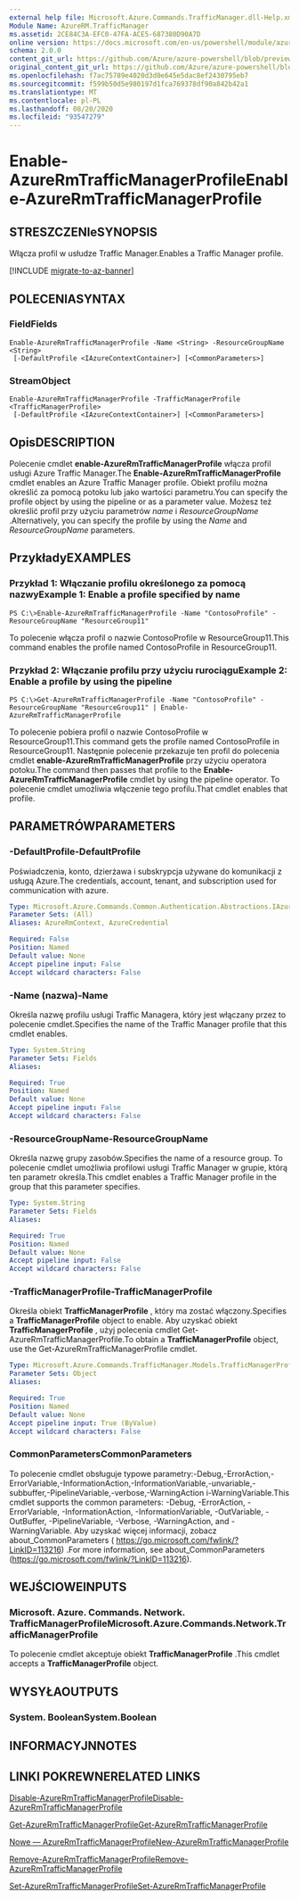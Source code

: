 ```yaml
---
external help file: Microsoft.Azure.Commands.TrafficManager.dll-Help.xml
Module Name: AzureRM.TrafficManager
ms.assetid: 2CE84C3A-EFC0-47FA-ACE5-687380D90A7D
online version: https://docs.microsoft.com/en-us/powershell/module/azurerm.trafficmanager/enable-azurermtrafficmanagerprofile
schema: 2.0.0
content_git_url: https://github.com/Azure/azure-powershell/blob/preview/src/ResourceManager/TrafficManager/Commands.TrafficManager2/help/Enable-AzureRmTrafficManagerProfile.md
original_content_git_url: https://github.com/Azure/azure-powershell/blob/preview/src/ResourceManager/TrafficManager/Commands.TrafficManager2/help/Enable-AzureRmTrafficManagerProfile.md
ms.openlocfilehash: f7ac75789e4020d3d0e645e5dac8ef2430795eb7
ms.sourcegitcommit: f599b50d5e980197d1fca769378df90a842b42a1
ms.translationtype: MT
ms.contentlocale: pl-PL
ms.lasthandoff: 08/20/2020
ms.locfileid: "93547279"
---
```

# <span data-ttu-id="63761-101">Enable-AzureRmTrafficManagerProfile</span><span class="sxs-lookup"><span data-stu-id="63761-101">Enable-AzureRmTrafficManagerProfile</span></span>

## <span data-ttu-id="63761-102">STRESZCZENIe</span><span class="sxs-lookup"><span data-stu-id="63761-102">SYNOPSIS</span></span>
<span data-ttu-id="63761-103">Włącza profil w usłudze Traffic Manager.</span><span class="sxs-lookup"><span data-stu-id="63761-103">Enables a Traffic Manager profile.</span></span>

[!INCLUDE [migrate-to-az-banner](../../includes/migrate-to-az-banner.md)]

## <span data-ttu-id="63761-104">POLECENIA</span><span class="sxs-lookup"><span data-stu-id="63761-104">SYNTAX</span></span>

### <span data-ttu-id="63761-105">Field</span><span class="sxs-lookup"><span data-stu-id="63761-105">Fields</span></span>
```
Enable-AzureRmTrafficManagerProfile -Name <String> -ResourceGroupName <String>
 [-DefaultProfile <IAzureContextContainer>] [<CommonParameters>]
```

### <span data-ttu-id="63761-106">Stream</span><span class="sxs-lookup"><span data-stu-id="63761-106">Object</span></span>
```
Enable-AzureRmTrafficManagerProfile -TrafficManagerProfile <TrafficManagerProfile>
 [-DefaultProfile <IAzureContextContainer>] [<CommonParameters>]
```

## <span data-ttu-id="63761-107">Opis</span><span class="sxs-lookup"><span data-stu-id="63761-107">DESCRIPTION</span></span>
<span data-ttu-id="63761-108">Polecenie cmdlet **enable-AzureRmTrafficManagerProfile** włącza profil usługi Azure Traffic Manager.</span><span class="sxs-lookup"><span data-stu-id="63761-108">The **Enable-AzureRmTrafficManagerProfile** cmdlet enables an Azure Traffic Manager profile.</span></span>
<span data-ttu-id="63761-109">Obiekt profilu można określić za pomocą potoku lub jako wartości parametru.</span><span class="sxs-lookup"><span data-stu-id="63761-109">You can specify the profile object by using the pipeline or as a parameter value.</span></span>
<span data-ttu-id="63761-110">Możesz też określić profil przy użyciu parametrów *name* i *ResourceGroupName* .</span><span class="sxs-lookup"><span data-stu-id="63761-110">Alternatively, you can specify the profile by using the *Name* and *ResourceGroupName* parameters.</span></span>

## <span data-ttu-id="63761-111">Przykłady</span><span class="sxs-lookup"><span data-stu-id="63761-111">EXAMPLES</span></span>

### <span data-ttu-id="63761-112">Przykład 1: Włączanie profilu określonego za pomocą nazwy</span><span class="sxs-lookup"><span data-stu-id="63761-112">Example 1: Enable a profile specified by name</span></span>
```
PS C:\>Enable-AzureRmTrafficManagerProfile -Name "ContosoProfile" -ResourceGroupName "ResourceGroup11"
```

<span data-ttu-id="63761-113">To polecenie włącza profil o nazwie ContosoProfile w ResourceGroup11.</span><span class="sxs-lookup"><span data-stu-id="63761-113">This command enables the profile named ContosoProfile in ResourceGroup11.</span></span>

### <span data-ttu-id="63761-114">Przykład 2: Włączanie profilu przy użyciu rurociągu</span><span class="sxs-lookup"><span data-stu-id="63761-114">Example 2: Enable a profile by using the pipeline</span></span>
```
PS C:\>Get-AzureRmTrafficManagerProfile -Name "ContosoProfile" -ResourceGroupName "ResourceGroup11" | Enable-AzureRmTrafficManagerProfile
```

<span data-ttu-id="63761-115">To polecenie pobiera profil o nazwie ContosoProfile w ResourceGroup11.</span><span class="sxs-lookup"><span data-stu-id="63761-115">This command gets the profile named ContosoProfile in ResourceGroup11.</span></span>
<span data-ttu-id="63761-116">Następnie polecenie przekazuje ten profil do polecenia cmdlet **enable-AzureRmTrafficManagerProfile** przy użyciu operatora potoku.</span><span class="sxs-lookup"><span data-stu-id="63761-116">The command then passes that profile to the **Enable-AzureRmTrafficManagerProfile** cmdlet by using the pipeline operator.</span></span>
<span data-ttu-id="63761-117">To polecenie cmdlet umożliwia włączenie tego profilu.</span><span class="sxs-lookup"><span data-stu-id="63761-117">That cmdlet enables that profile.</span></span>

## <span data-ttu-id="63761-118">PARAMETRÓW</span><span class="sxs-lookup"><span data-stu-id="63761-118">PARAMETERS</span></span>

### <span data-ttu-id="63761-119">-DefaultProfile</span><span class="sxs-lookup"><span data-stu-id="63761-119">-DefaultProfile</span></span>
<span data-ttu-id="63761-120">Poświadczenia, konto, dzierżawa i subskrypcja używane do komunikacji z usługą Azure.</span><span class="sxs-lookup"><span data-stu-id="63761-120">The credentials, account, tenant, and subscription used for communication with azure.</span></span>

```yaml
Type: Microsoft.Azure.Commands.Common.Authentication.Abstractions.IAzureContextContainer
Parameter Sets: (All)
Aliases: AzureRmContext, AzureCredential

Required: False
Position: Named
Default value: None
Accept pipeline input: False
Accept wildcard characters: False
```

### <span data-ttu-id="63761-121">-Name (nazwa)</span><span class="sxs-lookup"><span data-stu-id="63761-121">-Name</span></span>
<span data-ttu-id="63761-122">Określa nazwę profilu usługi Traffic Managera, który jest włączany przez to polecenie cmdlet.</span><span class="sxs-lookup"><span data-stu-id="63761-122">Specifies the name of the Traffic Manager profile that this cmdlet enables.</span></span>

```yaml
Type: System.String
Parameter Sets: Fields
Aliases:

Required: True
Position: Named
Default value: None
Accept pipeline input: False
Accept wildcard characters: False
```

### <span data-ttu-id="63761-123">-ResourceGroupName</span><span class="sxs-lookup"><span data-stu-id="63761-123">-ResourceGroupName</span></span>
<span data-ttu-id="63761-124">Określa nazwę grupy zasobów.</span><span class="sxs-lookup"><span data-stu-id="63761-124">Specifies the name of a resource group.</span></span>
<span data-ttu-id="63761-125">To polecenie cmdlet umożliwia profilowi usługi Traffic Manager w grupie, którą ten parametr określa.</span><span class="sxs-lookup"><span data-stu-id="63761-125">This cmdlet enables a Traffic Manager profile in the group that this parameter specifies.</span></span>

```yaml
Type: System.String
Parameter Sets: Fields
Aliases:

Required: True
Position: Named
Default value: None
Accept pipeline input: False
Accept wildcard characters: False
```

### <span data-ttu-id="63761-126">-TrafficManagerProfile</span><span class="sxs-lookup"><span data-stu-id="63761-126">-TrafficManagerProfile</span></span>
<span data-ttu-id="63761-127">Określa obiekt **TrafficManagerProfile** , który ma zostać włączony.</span><span class="sxs-lookup"><span data-stu-id="63761-127">Specifies a **TrafficManagerProfile** object to enable.</span></span>
<span data-ttu-id="63761-128">Aby uzyskać obiekt **TrafficManagerProfile** , użyj polecenia cmdlet Get-AzureRmTrafficManagerProfile.</span><span class="sxs-lookup"><span data-stu-id="63761-128">To obtain a **TrafficManagerProfile** object, use the Get-AzureRmTrafficManagerProfile cmdlet.</span></span>

```yaml
Type: Microsoft.Azure.Commands.TrafficManager.Models.TrafficManagerProfile
Parameter Sets: Object
Aliases:

Required: True
Position: Named
Default value: None
Accept pipeline input: True (ByValue)
Accept wildcard characters: False
```

### <span data-ttu-id="63761-129">CommonParameters</span><span class="sxs-lookup"><span data-stu-id="63761-129">CommonParameters</span></span>
<span data-ttu-id="63761-130">To polecenie cmdlet obsługuje typowe parametry:-Debug,-ErrorAction,-ErrorVariable,-InformationAction,-InformationVariable,-unvariable,-subbuffer,-PipelineVariable,-verbose,-WarningAction i-WarningVariable.</span><span class="sxs-lookup"><span data-stu-id="63761-130">This cmdlet supports the common parameters: -Debug, -ErrorAction, -ErrorVariable, -InformationAction, -InformationVariable, -OutVariable, -OutBuffer, -PipelineVariable, -Verbose, -WarningAction, and -WarningVariable.</span></span> <span data-ttu-id="63761-131">Aby uzyskać więcej informacji, zobacz about_CommonParameters ( https://go.microsoft.com/fwlink/?LinkID=113216) .</span><span class="sxs-lookup"><span data-stu-id="63761-131">For more information, see about_CommonParameters (https://go.microsoft.com/fwlink/?LinkID=113216).</span></span>

## <span data-ttu-id="63761-132">WEJŚCIOWE</span><span class="sxs-lookup"><span data-stu-id="63761-132">INPUTS</span></span>

### <span data-ttu-id="63761-133">Microsoft. Azure. Commands. Network. TrafficManagerProfile</span><span class="sxs-lookup"><span data-stu-id="63761-133">Microsoft.Azure.Commands.Network.TrafficManagerProfile</span></span>
<span data-ttu-id="63761-134">To polecenie cmdlet akceptuje obiekt **TrafficManagerProfile** .</span><span class="sxs-lookup"><span data-stu-id="63761-134">This cmdlet accepts a **TrafficManagerProfile** object.</span></span>

## <span data-ttu-id="63761-135">WYSYŁA</span><span class="sxs-lookup"><span data-stu-id="63761-135">OUTPUTS</span></span>

### <span data-ttu-id="63761-136">System. Boolean</span><span class="sxs-lookup"><span data-stu-id="63761-136">System.Boolean</span></span>

## <span data-ttu-id="63761-137">INFORMACYJN</span><span class="sxs-lookup"><span data-stu-id="63761-137">NOTES</span></span>

## <span data-ttu-id="63761-138">LINKI POKREWNE</span><span class="sxs-lookup"><span data-stu-id="63761-138">RELATED LINKS</span></span>

[<span data-ttu-id="63761-139">Disable-AzureRmTrafficManagerProfile</span><span class="sxs-lookup"><span data-stu-id="63761-139">Disable-AzureRmTrafficManagerProfile</span></span>](./Disable-AzureRmTrafficManagerProfile.md)

[<span data-ttu-id="63761-140">Get-AzureRmTrafficManagerProfile</span><span class="sxs-lookup"><span data-stu-id="63761-140">Get-AzureRmTrafficManagerProfile</span></span>](./Get-AzureRmTrafficManagerProfile.md)

[<span data-ttu-id="63761-141">Nowe — AzureRmTrafficManagerProfile</span><span class="sxs-lookup"><span data-stu-id="63761-141">New-AzureRmTrafficManagerProfile</span></span>](./New-AzureRmTrafficManagerProfile.md)

[<span data-ttu-id="63761-142">Remove-AzureRmTrafficManagerProfile</span><span class="sxs-lookup"><span data-stu-id="63761-142">Remove-AzureRmTrafficManagerProfile</span></span>](./Remove-AzureRmTrafficManagerProfile.md)

[<span data-ttu-id="63761-143">Set-AzureRmTrafficManagerProfile</span><span class="sxs-lookup"><span data-stu-id="63761-143">Set-AzureRmTrafficManagerProfile</span></span>](./Set-AzureRmTrafficManagerProfile.md)


